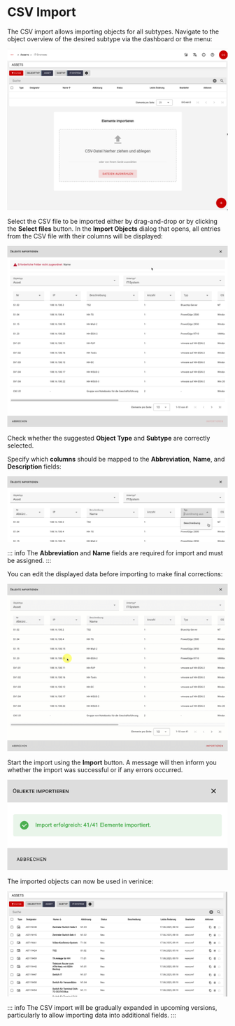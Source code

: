 <!-- © 2025 The Project Contributors - see AUTHORS.txt -->
# CSV Import

The CSV import allows importing objects for all subtypes. Navigate to the object overview of the desired subtype via the dashboard or the menu:

![CSV Import in Object Overview](  /assets/en/manual/verinice-39-csv-objectlist.de.png)

Select the CSV file to be imported either by drag-and-drop or by clicking the **Select files** button. In the **Import Objects** dialog that opens, all entries from the CSV file with their columns will be displayed:

![Import Object](  /assets/en/manual/verinice-39-import-objects-dialog.de.png)

Check whether the suggested **Object Type** and **Subtype** are correctly selected.

Specify which **columns** should be mapped to the **Abbreviation**, **Name**, and **Description** fields:

![Assign Fields](  /assets/en/manual/verinice-39-assign-fields.de.png)

::: info
The **Abbreviation** and **Name** fields are required for import and must be assigned.
:::

You can edit the displayed data before importing to make final corrections:

![Correct Data Before Import](  /assets/en/manual/verinice-39-change-data.de.gif)

Start the import using the **Import** button. A message will then inform you whether the import was successful or if any errors occurred.

![Import Successful](  /assets/en/manual/verinice-39-import-success.de.png)

The imported objects can now be used in verinice:

![Imported Objects](  /assets/en/manual/verinice-39-imported-objects.de.png)

::: info
The CSV import will be gradually expanded in upcoming versions, particularly to allow importing data into additional fields.
:::

